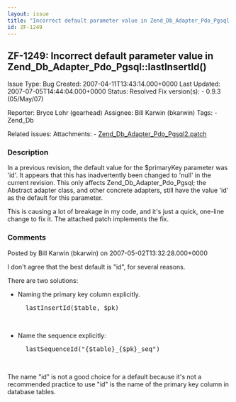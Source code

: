 ```yaml
---
layout: issue
title: "Incorrect default parameter value in Zend_Db_Adapter_Pdo_Pgsql::lastInsertId()"
id: ZF-1249
---
```


ZF-1249: Incorrect default parameter value in Zend\_Db\_Adapter\_Pdo\_Pgsql::lastInsertId()
-------------------------------------------------------------------------------------------

 Issue Type: Bug Created: 2007-04-11T13:43:14.000+0000 Last Updated: 2007-07-05T14:44:04.000+0000 Status: Resolved Fix version(s): - 0.9.3 (05/May/07)
 
 Reporter:  Bryce Lohr (gearhead)  Assignee:  Bill Karwin (bkarwin)  Tags: - Zend\_Db
 
 Related issues: 
 Attachments: - [Zend\_Db\_Adapter\_Pdo\_Pgsql2.patch](/issues/secure/attachment/10402/Zend_Db_Adapter_Pdo_Pgsql2.patch)
 
### Description

In a previous revision, the default value for the $primaryKey parameter was 'id'. It appears that this has inadvertently been changed to 'null' in the current revision. This only affects Zend\_Db\_Adapter\_Pdo\_Pgsql; the Abstract adapter class, and other concrete adapters, still have the value 'id' as the default for this parameter.

This is causing a lot of breakage in my code, and it's just a quick, one-line change to fix it. The attached patch implements the fix.

 

 

### Comments

Posted by Bill Karwin (bkarwin) on 2007-05-02T13:32:28.000+0000

I don't agree that the best default is "id", for several reasons.

There are two solutions:

- Naming the primary key column explicitly.
 

    <pre class="highlight">
    lastInsertId($table, $pk)


- Name the sequence explicitly:
 

    <pre class="highlight">
    lastSequenceId("{$table}_{$pk}_seq")


The name "id" is not a good choice for a default because it's not a recommended practice to use "id" is the name of the primary key column in database tables.

 

 